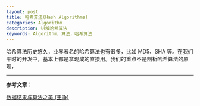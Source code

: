 ```yaml
---
layout: post
title: 哈希算法(Hash Algorithms)
categories: Algorithm
description: 讲解哈希算法
keywords: Algorithm，算法，哈希算法
---
```


哈希算法历史悠久，业界著名的哈希算法也有很多，比如 MD5、SHA 等。在我们平时的开发中，基本上都是拿现成的直接用。我们的重点不是剖析哈希算法的原理，

------

**参考文章：**

[数据结果与算法之美 (王争)](https://time.geekbang.org/column/article/42520)